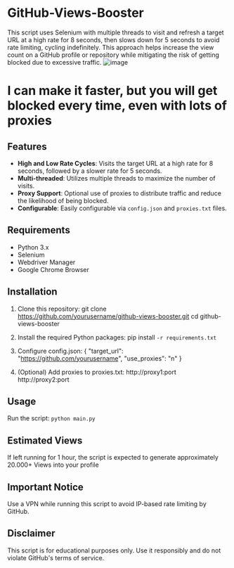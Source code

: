 # GitHub-Views-Booster

This script uses Selenium with multiple threads to visit and refresh a target URL at a high rate for 8 seconds, then slows down for 5 seconds to avoid rate limiting, cycling indefinitely. This approach helps increase the view count on a GitHub profile or repository while mitigating the risk of getting blocked due to excessive traffic.
![image](https://github.com/user-attachments/assets/2f66fb7e-b484-4d14-9469-108d3b3c932a)

# I can make it faster, but you will get blocked every time, even with lots of proxies

## Features

- **High and Low Rate Cycles**: Visits the target URL at a high rate for 8 seconds, followed by a slower rate for 5 seconds.
- **Multi-threaded**: Utilizes multiple threads to maximize the number of visits.
- **Proxy Support**: Optional use of proxies to distribute traffic and reduce the likelihood of being blocked.
- **Configurable**: Easily configurable via `config.json` and `proxies.txt` files.

## Requirements

- Python 3.x
- Selenium
- Webdriver Manager
- Google Chrome Browser

## Installation

1. Clone this repository:
git clone https://github.com/yourusername/github-views-booster.git
cd github-views-booster

2. Install the required Python packages:
pip install `-r requirements.txt`

3. Configure config.json:
{
  "target_url": "https://github.com/yourusername",
  "use_proxies": "n"
}

4. (Optional) Add proxies to proxies.txt:
http://proxy1:port
http://proxy2:port

## Usage
Run the script:
```python main.py```

## Estimated Views

If left running for 1 hour, the script is expected to generate approximately 20.000+ Views into your profile

## Important Notice

Use a VPN while running this script to avoid IP-based rate limiting by GitHub.

## Disclaimer

This script is for educational purposes only. Use it responsibly and do not violate GitHub's terms of service.
